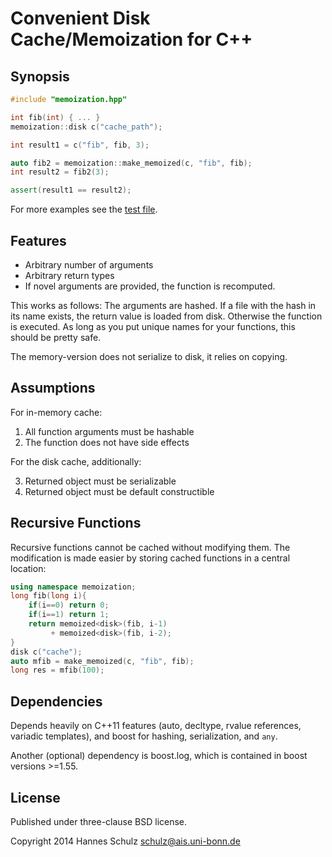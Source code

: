 Convenient Disk Cache/Memoization for C++
=========================================

Synopsis
--------

```c++
#include "memoization.hpp"

int fib(int) { ... }
memoization::disk c("cache_path");

int result1 = c("fib", fib, 3);

auto fib2 = memoization::make_memoized(c, "fib", fib);
int result2 = fib2(3);

assert(result1 == result2);
```

For more examples see the [test file](test_cache.cpp).

Features
--------
- Arbitrary number of arguments 
- Arbitrary return types
- If novel arguments are provided, the function is recomputed.

This works as follows: The arguments are hashed. If a file with the hash in its
name exists, the return value is loaded from disk. Otherwise the function is
executed.  As long as you put unique names for your functions, this should be
pretty safe.

The memory-version does not serialize to disk, it relies on copying.


Assumptions
-----------
For in-memory cache:

1. All function arguments must be hashable
2. The function does not have side effects

For the disk cache, additionally:

3. Returned object must be serializable
4. Returned object must be default constructible


Recursive Functions
-------------------

Recursive functions cannot be cached without modifying them.
The modification is made easier by storing cached functions in a central
location:

```c++
using namespace memoization;
long fib(long i){
    if(i==0) return 0;
    if(i==1) return 1;
    return memoized<disk>(fib, i-1)
         + memoized<disk>(fib, i-2);
}
disk c("cache");
auto mfib = make_memoized(c, "fib", fib);
long res = mfib(100);
```


Dependencies
------------

Depends heavily on C++11 features (auto, decltype, rvalue references,
variadic templates), and boost for hashing, serialization, and `any`.

Another (optional) dependency is boost.log, which is contained
in boost versions >=1.55.


License
-------
 
Published under three-clause BSD license.

Copyright 2014 Hannes Schulz <schulz@ais.uni-bonn.de>
